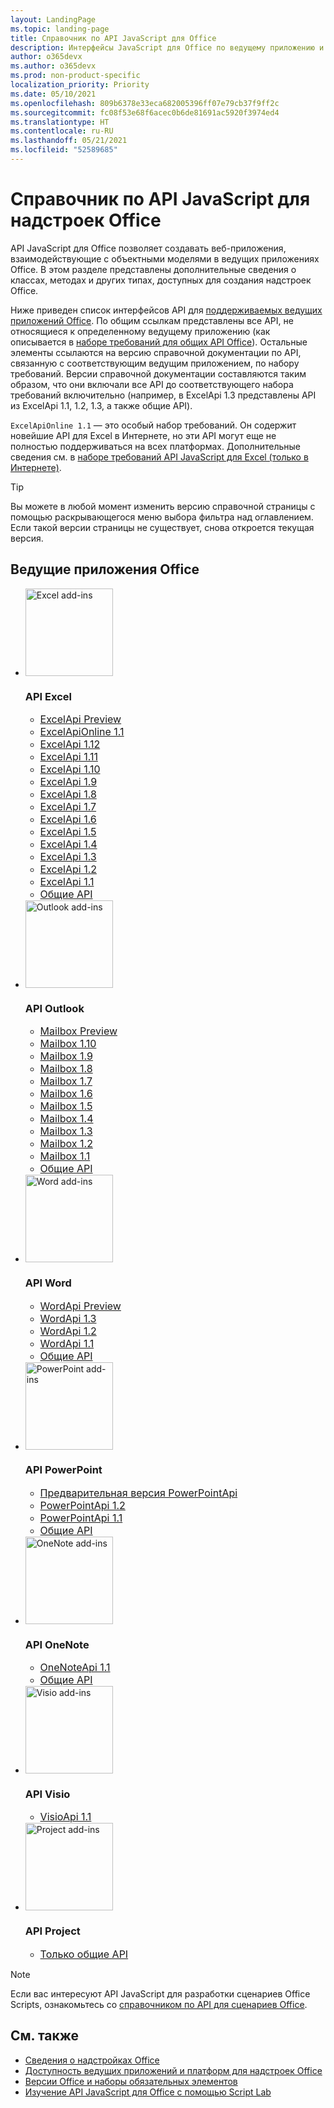 ```yaml
---
layout: LandingPage
ms.topic: landing-page
title: Справочник по API JavaScript для Office
description: Интерфейсы JavaScript для Office по ведущему приложению и версии.
author: o365devx
ms.author: o365devx
ms.prod: non-product-specific
localization_priority: Priority
ms.date: 05/10/2021
ms.openlocfilehash: 809b6378e33eca682005396ff07e79cb37f9ff2c
ms.sourcegitcommit: fc08f53e68f6acec0b6de81691ac5920f3974ed4
ms.translationtype: HT
ms.contentlocale: ru-RU
ms.lasthandoff: 05/21/2021
ms.locfileid: "52589685"
---
```

# <a name="office-add-ins-javascript-api-reference"></a>Справочник по API JavaScript для надстроек Office

API JavaScript для Office позволяет создавать веб-приложения, взаимодействующие с объектными моделями в ведущих приложениях Office. В этом разделе представлены дополнительные сведения о классах, методах и других типах, доступных для создания надстроек Office.

Ниже приведен список интерфейсов API для [поддерживаемых ведущих приложений Office](/office/dev/add-ins/overview/office-add-in-availability). По общим ссылкам представлены все API, не относящиеся к определенному ведущему приложению (как описывается в [наборе требований для общих API Office](/office/dev/add-ins/reference/requirement-sets/office-add-in-requirement-sets)). Остальные элементы ссылаются на версию справочной документации по API, связанную с соответствующим ведущим приложением, по набору требований. Версии справочной документации составляются таким образом, что они включали все API до соответствующего набора требований включительно (например, в ExcelApi 1.3 представлены API из ExcelApi 1.1, 1.2, 1.3, а также общие API).

`ExcelApiOnline 1.1` — это особый набор требований. Он содержит новейшие API для Excel в Интернете, но эти API могут еще не полностью поддерживаться на всех платформах. Дополнительные сведения см. в [наборе требований API JavaScript для Excel (только в Интернете)](/office/dev/add-ins/reference/requirement-sets/excel-api-online-requirement-set).

> [!TIP]
> Вы можете в любой момент изменить версию справочной страницы с помощью раскрывающегося меню выбора фильтра над оглавлением. Если такой версии страницы не существует, снова откроется текущая версия.

<h2>Ведущие приложения Office</h2>

<ul class="cardsK panelContent cols cols3">
    <li>
        <div class="cardImageOuter">
            <div class="cardImage">
                <img src="https://docs.microsoft.com/javascript/api/overview/images/logo-excel.svg" alt="Excel add-ins" height="140" />
            </div>
        </div>
        <div class="cardText">
            <h3>API Excel</h3>
            <ul>
                <li><a style="font-size: 1rem;" href="/javascript/api/excel?view=excel-js-preview">ExcelApi Preview</a></li>
                <li><a style="font-size: 1rem;" href="/javascript/api/excel?view=excel-js-online">ExcelApiOnline 1.1</a></li>
                <li><a style="font-size: 1rem;" href="/javascript/api/excel?view=excel-js-1.12">ExcelApi 1.12</a></li>
                <li><a style="font-size: 1rem;" href="/javascript/api/excel?view=excel-js-1.11">ExcelApi 1.11</a></li>
                <li><a style="font-size: 1rem;" href="/javascript/api/excel?view=excel-js-1.10">ExcelApi 1.10</a></li>
                <li><a style="font-size: 1rem;" href="/javascript/api/excel?view=excel-js-1.9">ExcelApi 1.9</a></li>
                <li><a style="font-size: 1rem;" href="/javascript/api/excel?view=excel-js-1.8">ExcelApi 1.8</a></li>
                <li><a style="font-size: 1rem;" href="/javascript/api/excel?view=excel-js-1.7">ExcelApi 1.7</a></li>
                <li><a style="font-size: 1rem;" href="/javascript/api/excel?view=excel-js-1.6">ExcelApi 1.6</a></li>
                <li><a style="font-size: 1rem;" href="/javascript/api/excel?view=excel-js-1.5">ExcelApi 1.5</a></li>
                <li><a style="font-size: 1rem;" href="/javascript/api/excel?view=excel-js-1.4">ExcelApi 1.4</a></li>
                <li><a style="font-size: 1rem;" href="/javascript/api/excel?view=excel-js-1.3">ExcelApi 1.3</a></li>
                <li><a style="font-size: 1rem;" href="/javascript/api/excel?view=excel-js-1.2">ExcelApi 1.2</a></li>
                <li><a style="font-size: 1rem;" href="/javascript/api/excel?view=excel-js-1.1">ExcelApi 1.1</a></li>
                <li><a style="font-size: 1rem;" href="/javascript/api/office?view=excel-js-preview">Общие API</a></li>
            </ul>
        </div>
    </li>
    <li>
        <div class="cardImageOuter">
            <div class="cardImage">
                <img src="https://docs.microsoft.com/javascript/api/overview/images/logo-outlook.svg" alt="Outlook add-ins" height="140" />
            </div>
        </div>
        <div class="cardText">
            <h3>API Outlook</h3>
            <ul>
                <li><a style="font-size: 1rem;" href="/javascript/api/outlook?view=outlook-js-preview">Mailbox Preview</a></li>
                <li><a style="font-size: 1rem;" href="/javascript/api/outlook?view=outlook-js-1.10">Mailbox 1.10</a></li>
                <li><a style="font-size: 1rem;" href="/javascript/api/outlook?view=outlook-js-1.9">Mailbox 1.9</a></li>
                <li><a style="font-size: 1rem;" href="/javascript/api/outlook?view=outlook-js-1.8">Mailbox 1.8</a></li>
                <li><a style="font-size: 1rem;" href="/javascript/api/outlook?view=outlook-js-1.7">Mailbox 1.7</a></li>
                <li><a style="font-size: 1rem;" href="/javascript/api/outlook?view=outlook-js-1.6">Mailbox 1.6</a></li>
                <li><a style="font-size: 1rem;" href="/javascript/api/outlook?view=outlook-js-1.5">Mailbox 1.5</a></li>
                <li><a style="font-size: 1rem;" href="/javascript/api/outlook?view=outlook-js-1.4">Mailbox 1.4</a></li>
                <li><a style="font-size: 1rem;" href="/javascript/api/outlook?view=outlook-js-1.3">Mailbox 1.3</a></li>
                <li><a style="font-size: 1rem;" href="/javascript/api/outlook?view=outlook-js-1.2">Mailbox 1.2</a></li>
                <li><a style="font-size: 1rem;" href="/javascript/api/outlook?view=outlook-js-1.1">Mailbox 1.1</a></li>
                <li><a style="font-size: 1rem;" href="/javascript/api/office?view=outlook-js-preview">Общие API</a></li>
            </ul>
        </div>
    </li>
    <li>
        <div class="cardImageOuter">
            <div class="cardImage">
                <img src="https://docs.microsoft.com/javascript/api/overview/images/logo-word.svg" alt="Word add-ins" height="140" />
            </div>
        </div>
        <div class="cardText">
            <h3>API Word</h3>
            <ul>
                <li><a style="font-size: 1rem;" href="/javascript/api/word?view=word-js-preview">WordApi Preview</a></li>
                <li><a style="font-size: 1rem;" href="/javascript/api/word?view=word-js-1.3">WordApi 1.3</a></li>
                <li><a style="font-size: 1rem;" href="/javascript/api/word?view=word-js-1.2">WordApi 1.2</a></li>
                <li><a style="font-size: 1rem;" href="/javascript/api/word?view=word-js-1.1">WordApi 1.1</a></li>
                <li><a style="font-size: 1rem;" href="/javascript/api/office?view=word-js-preview">Общие API</a></li>
            </ul>
        </div>
    </li>
    <li>
        <div class="cardImageOuter">
            <div class="cardImage">
                <img src="https://docs.microsoft.com/javascript/api/overview/images/logo-powerpoint.svg" alt="PowerPoint add-ins" height="140" />
            </div>
        </div>
        <div class="cardText">
            <h3>API PowerPoint</h3>
            <ul>
                <li><a style="font-size: 1rem;" href="/javascript/api/powerpoint?view=powerpoint-js-preview">Предварительная версия PowerPointApi</a></li>
                <li><a style="font-size: 1rem;" href="/javascript/api/powerpoint?view=powerpoint-js-1.2">PowerPointApi 1.2</a></li>
                <li><a style="font-size: 1rem;" href="/javascript/api/powerpoint?view=powerpoint-js-1.1">PowerPointApi 1.1</a></li>
                <li><a style="font-size: 1rem;" href="/javascript/api/office?view=powerpoint-js-preview">Общие API</a></li>
            </ul>
        </div>
    </li>
    <li>
        <div class="cardImageOuter">
            <div class="cardImage">
                <img src="https://docs.microsoft.com/javascript/api/overview/images/logo-onenote.svg" alt="OneNote add-ins" height="140" />
            </div>
        </div>
        <div class="cardText">
            <h3>API OneNote</h3>
            <ul>
                <li><a style="font-size: 1rem;" href="/javascript/api/onenote?view=onenote-js-1.1">OneNoteApi 1.1</a></li>
                <li><a style="font-size: 1rem;" href="/javascript/api/office?view=onenote-js-1.1">Общие API</a></li>
            </ul>
        </div>
    </li>
    <li>
        <div class="cardImageOuter">
            <div class="cardImage">
                <img src="https://docs.microsoft.com/javascript/api/overview/images/logo-visio.svg" alt="Visio add-ins" height="140" />
            </div>
        </div>
        <div class="cardText">
            <h3>API Visio</h3>
            <ul>
                <li><a style="font-size: 1rem;" href="/javascript/api/visio?view=visio-js-1.1">VisioApi 1.1</a></li>
            </ul>
        </div>
    </li>
    <li>
        <div class="cardImageOuter">
            <div class="cardImage">
                <img src="https://docs.microsoft.com/javascript/api/overview/images/logo-project.svg" alt="Project add-ins" height="140" />
            </div>
        </div>
        <div class="cardText">
            <h3>API Project</h3>
            <ul>
                <li><a style="font-size: 1rem;" href="/javascript/api/office?view=common-js">Только общие API</a></li>
            </ul>
        </div>
    </li>
</ul>

> [!NOTE]
> Если вас интересуют API JavaScript для разработки сценариев Office Scripts, ознакомьтесь со [справочником по API для сценариев Office](/javascript/api/office-scripts/overview).

## <a name="see-also"></a>См. также

- [Сведения о надстройках Office](/office/dev/add-ins/overview)
- [Доступность ведущих приложений и платформ для надстроек Office](/office/dev/add-ins/overview/office-add-in-availability)
- [Версии Office и наборы обязательных элементов](/office/dev/add-ins/develop/office-versions-and-requirement-sets)
- [Изучение API JavaScript для Office с помощью Script Lab](/office/dev/add-ins/overview/explore-with-script-lab)
